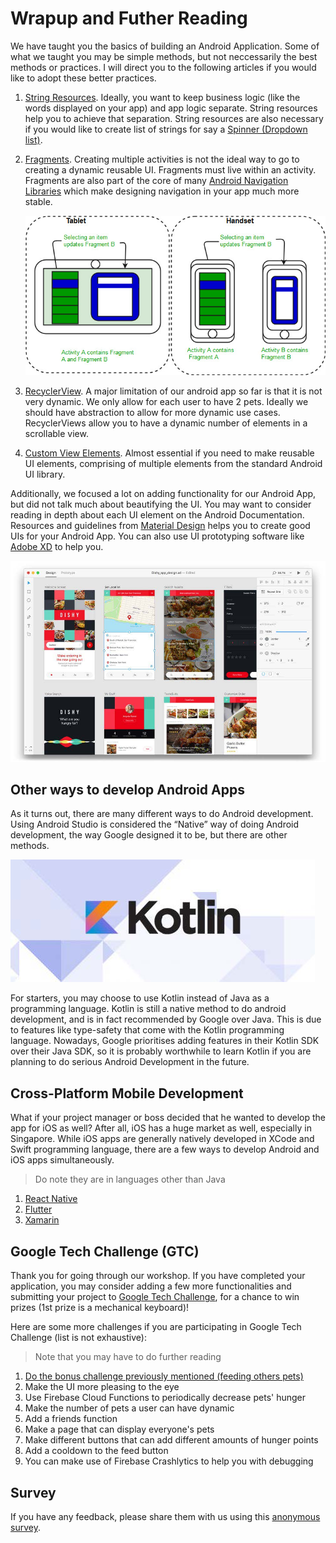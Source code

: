 # Wrapup and Futher Reading

We have taught you the basics of building an Android Application. Some of what we taught you may be simple methods, but not neccessarily the best methods or practices. I will direct you to the following articles if you would like to adopt these better practices.

1. [String Resources](https://developer.android.com/guide/topics/resources/string-resource). Ideally, you want to keep business logic (like the words displayed on your app) and app logic separate. String resources help you to achieve that separation. String resources are also necessary if you would like to create list of strings for say a [Spinner (Dropdown list)](https://developer.android.com/guide/topics/ui/controls/spinner).
2. [Fragments](https://developer.android.com/guide/fragments). Creating multiple activities is not the ideal way to go to creating a dynamic reusable UI. Fragments must live within an activity. Fragments are also part of the core of many [Android Navigation Libraries](https://developer.android.com/guide/navigation) which make designing navigation in your app much more stable.

    ![](../../imgs/fragments.jpg)

3. [RecyclerView](https://developer.android.com/guide/topics/ui/layout/recyclerview). A major limitation of our android app so far is that it is not very dynamic. We only allow for each user to have 2 pets. Ideally we should have abstraction to allow for more dynamic use cases. RecyclerViews allow you to have a dynamic number of elements in a scrollable view.
4. [Custom View Elements](https://developer.android.com/guide/topics/ui/custom-components). Almost essential if you need to make reusable UI elements, comprising of multiple elements from the standard Android UI library.

Additionally, we focused a lot on adding functionality for our Android App, but did not talk much about beautifying the UI. You may want to consider reading in depth about each UI element on the Android Documentation. Resources and guidelines from [Material Design](https://developer.android.com/guide/topics/ui/layout/recyclerview) helps you to create good UIs for your Android App. You can also use UI prototyping software like [Adobe XD](https://www.adobe.com/sea/products/xd.html) to help you.

![](../../imgs/xd.jpg)

## Other ways to develop Android Apps

As it turns out, there are many different ways to do Android development. Using Android Studio is considered the “Native” way of doing Android development, the way Google designed it to be, but there are other methods.

![](../../imgs/kotlin.jpg)

For starters, you may choose to use Kotlin instead of Java as a programming language. Kotlin is still a native method to do android development, and is in fact recommended by Google over Java. This is due to features like type-safety that come with the Kotlin programming language. Nowadays, Google prioritises adding features in their Kotlin SDK over their Java SDK, so it is probably worthwhile to learn Kotlin if you are planning to do serious Android Development in the future.

## Cross-Platform Mobile Development

What if your project manager or boss decided that he wanted to develop the app for iOS as well? After all, iOS has a huge market as well, especially in Singapore.
While iOS apps are generally natively developed in XCode and Swift programming language, there are a few ways to develop Android and iOS apps simultaneously.

> Do note they are in languages other than Java

1. [React Native](https://reactnative.dev/)
2. [Flutter](https://flutter.dev/)
3. [Xamarin](https://dotnet.microsoft.com/apps/xamarin)

## Google Tech Challenge (GTC)

Thank you for going through our workshop. If you have completed your application, you may consider adding a few more functionalities and submitting your project to [Google Tech Challenge](https://3dc.opensutd.org/gtc/), for a chance to win prizes (1st prize is a mechanical keyboard)!

Here are some more challenges if you are participating in Google Tech Challenge (list is not exhaustive):

> Note that you may have to do further reading

1. [Do the bonus challenge previously mentioned (feeding others pets)](day2-bonus.md)
2. Make the UI more pleasing to the eye
3. Use Firebase Cloud Functions to periodically decrease pets' hunger
4. Make the number of pets a user can have dynamic
5. Add a friends function
6. Make a page that can display everyone's pets
7. Make different buttons that can add different amounts of hunger points
8. Add a cooldown to the feed button
9. You can make use of Firebase Crashlytics to help you with debugging

## Survey

If you have any feedback, please share them with us using this [anonymous survey](https://forms.office.com/Pages/ResponsePage.aspx?id=drd2NJDpck-5UGJImDFiPUAsn_5SJNhGtJKX10v5lPxUMlVUODQwOUY3UDlYTkcwR001N09HNjRVSS4u).